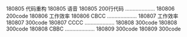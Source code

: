 180805  代码重构
180805  语音
180805  200行代码
....................
180806  200code
180806  工作效率
180806  CBCC
....................
180807  工作效率
180807  300code
180807  CCCC
....................
180808  300code
180808  300code
180808  CBBC
....................
180809  300code
180809  300code
